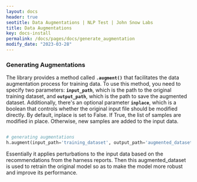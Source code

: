 ```yaml
---
layout: docs
header: true
seotitle: Data Augmentations | NLP Test | John Snow Labs
title: Data Augmentations
key: docs-install
permalink: /docs/pages/docs/generate_augmentation
modify_date: "2023-03-28"
---
```


<div class="main-docs" markdown="1"><div class="h3-box" markdown="1">

### Generating Augmentations


The library provides a method called **`.augment()`** that facilitates the data augmentation process for training data. To use this method, you need to specify two parameters: **`input_path`**, which is the path to the original training dataset, and **`output_path`**, which is the path to save the augmented dataset. Additionally, there's an optional parameter **`inplace`**, which is a boolean that controls whether the original input file should be modified directly. By default, inplace is set to False. If True, the list of samples are modified in place. Otherwise, new samples are added to the input data. 



```python

# generating augmentations
h.augment(input_path='training_dataset', output_path='augmented_dataset')

```

Essentially it applies perturbations to the input data based on the recommendations from the harness reports. Then this augmented_dataset is used to retrain the original model so as to make the model more robust and improve its performance.

<style>
  .heading {
    text-align: center;
    font-size: 26px;
    font-weight: 500;
    padding-top: 20px;
    padding-bottom: 30px;
  }

  #generate-augmentation {
    color: #1E77B7;
  }
  
</style>


</div></div>